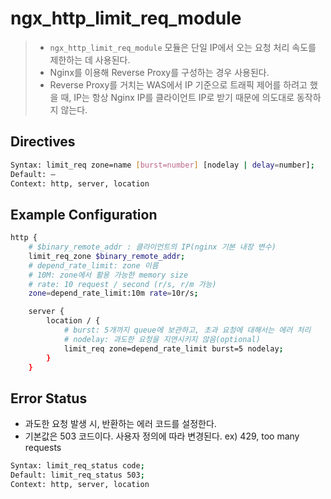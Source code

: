 # ngx_http_limit_req_module

> - `ngx_http_limit_req_module` 모듈은 단일 IP에서 오는 요청 처리 속도를 제한하는 데 사용된다.
> - Nginx를 이용해 Reverse Proxy를 구성하는 경우 사용된다.
> - Reverse Proxy를 거치는 WAS에서 IP 기준으로 트래픽 제어를 하려고 했을 때, IP는 항상 Nginx IP를 클라이언트 IP로 받기 때문에 의도대로 동작하지 않는다.

## Directives

```bash
Syntax:	limit_req zone=name [burst=number] [nodelay | delay=number];
Default: —
Context: http, server, location
```

## Example Configuration

```bash
http {
    # $binary_remote_addr : 클라이언트의 IP(nginx 기본 내장 변수)
    limit_req_zone $binary_remote_addr;
    # depend_rate_limit: zone 이름
    # 10M: zone에서 활용 가능한 memory size
    # rate: 10 request / second (r/s, r/m 가능)
    zone=depend_rate_limit:10m rate=10r/s;

    server {
        location / {
            # burst: 5개까지 queue에 보관하고, 초과 요청에 대해서는 에러 처리
            # nodelay: 과도한 요청을 지연시키지 않음(optional)
            limit_req zone=depend_rate_limit burst=5 nodelay;
        }
    }
```

## Error Status

- 과도한 요청 발생 시, 반환하는 에러 코드를 설정한다.
- 기본값은 503 코드이다. 사용자 정의에 따라 변경된다. ex) 429, too many requests

```bash
Syntax:	limit_req_status code;
Default: limit_req_status 503;
Context: http, server, location
```
